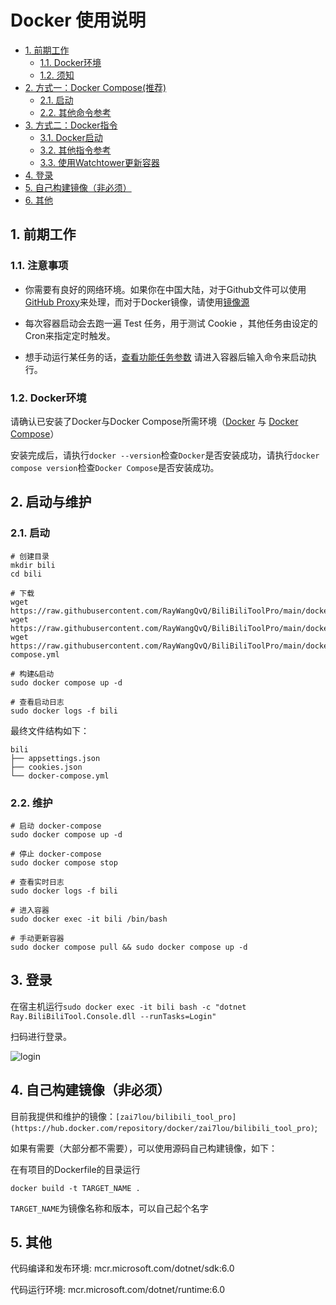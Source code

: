 # Docker 使用说明
<!-- TOC depthFrom:2 -->

- [1. 前期工作](#1-前期工作)
    - [1.1. Docker环境](#11-docker环境)
    - [1.2. 须知](#12-须知)
- [2. 方式一：Docker Compose(推荐)](#2-方式一docker-compose推荐)
    - [2.1. 启动](#21-启动)
    - [2.2. 其他命令参考](#22-其他命令参考)
- [3. 方式二：Docker指令](#3-方式二docker指令)
    - [3.1. Docker启动](#31-docker启动)
    - [3.2. 其他指令参考](#32-其他指令参考)
    - [3.3. 使用Watchtower更新容器](#33-使用watchtower更新容器)
- [4. 登录](#4-登录)
- [5. 自己构建镜像（非必须）](#5-自己构建镜像非必须)
- [6. 其他](#6-其他)

<!-- /TOC -->
## 1. 前期工作

### 1.1. 注意事项

- 你需要有良好的网络环境。如果你在中国大陆，对于Github文件可以使用[GitHub Proxy](https://ghproxy.com)来处理，而对于Docker镜像，请使用[镜像源](https://mirrors.ustc.edu.cn/help/dockerhub.html)

- 每次容器启动会去跑一遍 Test 任务，用于测试 Cookie ，其他任务由设定的Cron来指定定时触发。

- 想手动运行某任务的话，[查看功能任务参数](https://github.com/RayWangQvQ/BiliBiliToolPro/tree/develop#2-功能任务说明) 请进入容器后输入命令来启动执行。

### 1.2. Docker环境

请确认已安装了Docker与Docker Compose所需环境（[Docker](https://docs.docker.com/get-docker) 与 [Docker Compose](https://docs.docker.com/compose/cli-command)）

安装完成后，请执行`docker --version`检查`Docker`是否安装成功，请执行`docker compose version`检查`Docker Compose`是否安装成功。

## 2. 启动与维护

### 2.1. 启动

```
# 创建目录
mkdir bili
cd bili

# 下载
wget https://raw.githubusercontent.com/RayWangQvQ/BiliBiliToolPro/main/docker/sample/appsettings.json
wget https://raw.githubusercontent.com/RayWangQvQ/BiliBiliToolPro/main/docker/sample/cookies.json
wget https://raw.githubusercontent.com/RayWangQvQ/BiliBiliToolPro/main/docker/sample/docker-compose.yml

# 构建&启动
sudo docker compose up -d

# 查看启动日志
sudo docker logs -f bili
```

最终文件结构如下：

```
bili
├── appsettings.json
├── cookies.json
└── docker-compose.yml
```

### 2.2. 维护

```
# 启动 docker-compose
sudo docker compose up -d

# 停止 docker-compose
sudo docker compose stop

# 查看实时日志
sudo docker logs -f bili

# 进入容器
sudo docker exec -it bili /bin/bash

# 手动更新容器
sudo docker compose pull && sudo docker compose up -d
```

## 3. 登录

在宿主机运行`sudo docker exec -it bili bash -c "dotnet Ray.BiliBiliTool.Console.dll --runTasks=Login"`

扫码进行登录。

![login](../docs/imgs/docker-login.png)

## 4. 自己构建镜像（非必须）

目前我提供和维护的镜像：`[zai7lou/bilibili_tool_pro](https://hub.docker.com/repository/docker/zai7lou/bilibili_tool_pro)`;

如果有需要（大部分都不需要），可以使用源码自己构建镜像，如下：

在有项目的Dockerfile的目录运行

`docker build -t TARGET_NAME .`

 `TARGET_NAME`为镜像名称和版本，可以自己起个名字

## 5. 其他

代码编译和发布环境: mcr.microsoft.com/dotnet/sdk:6.0

代码运行环境: mcr.microsoft.com/dotnet/runtime:6.0
